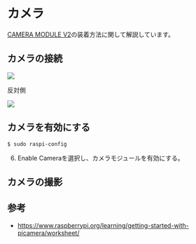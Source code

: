 # カメラ

[CAMERA MODULE V2](https://www.raspberrypi.org/products/camera-module-v2/)の装着方法に関して解説しています。

## カメラの接続

![](../img/dev/pi/camera001.png)

反対側

![](../img/dev/pi/camera002.png)

## カメラを有効にする

```shell
$ sudo raspi-config
```
6. Enable Cameraを選択し、カメラモジュールを有効にする。

## カメラの撮影



## 参考
* https://www.raspberrypi.org/learning/getting-started-with-picamera/worksheet/
